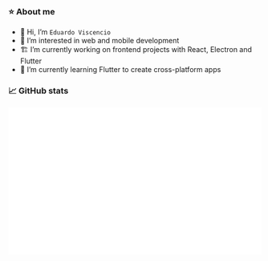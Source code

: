 ### ⭐ About me

- 👋 Hi, I’m `Eduardo Viscencio`
- 👀 I’m interested in web and mobile development
- 🏗 I’m currently working on frontend projects with React, Electron and Flutter
- 🌱 I’m currently learning Flutter to create cross-platform apps

### 📈 GitHub stats

![](https://github.com/eduardoviscencio/github-stats/blob/master/generated/languages.svg#gh-dark-mode-only)

<!---
eduardoviscencio/eduardoviscencio is a ✨ special ✨ repository because its `README.md` (this file) appears on your GitHub profile.
You can click the Preview link to take a look at your changes.
--->
